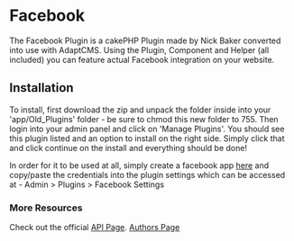 # Facebook

The Facebook Plugin is a cakePHP Plugin made by Nick Baker converted into use with AdaptCMS. Using the Plugin, Component and Helper (all included) you can feature actual Facebook integration on your website.

## Installation

To install, first download the zip and unpack the folder inside into your 'app/Old_Plugins' folder - be sure to chmod this new folder to 755. Then login into your admin panel and click on 'Manage Plugins'. You should see this plugin listed and an option to install on the right side.
Simply click that and click continue on the install and everything should be done!

In order for it to be used at all, simply create a facebook app [here](https://developers.facebook.com/apps) and copy/paste the credentials into the plugin settings which can be accessed at - Admin > Plugins > Facebook Settings

### More Resources

Check out the official [API Page](http://api.adaptcms.com/plugin/facebook).
[Authors Page](https://github.com/webtechnick/CakePHP-Facebook-Plugin)